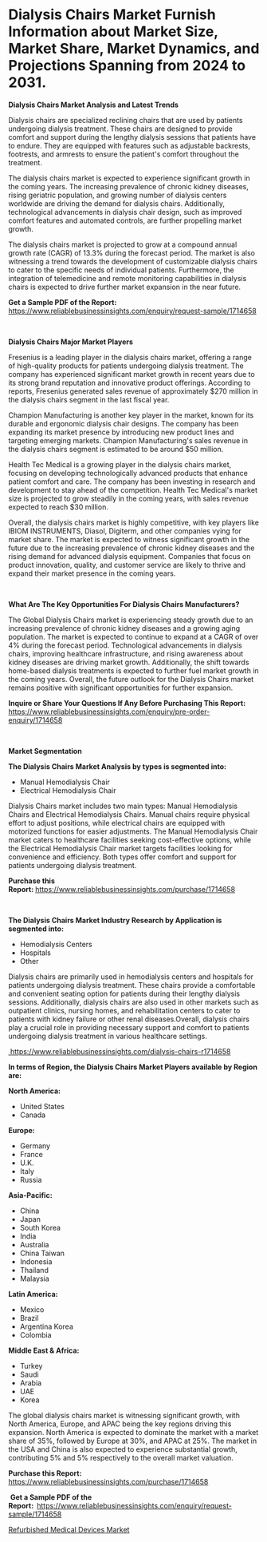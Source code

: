 <p><h1>Dialysis Chairs Market Furnish Information about Market Size, Market Share, Market Dynamics, and Projections Spanning from 2024 to 2031.</h1></p><p><strong>Dialysis Chairs Market Analysis and Latest Trends</strong></p>
<p><p>Dialysis chairs are specialized reclining chairs that are used by patients undergoing dialysis treatment. These chairs are designed to provide comfort and support during the lengthy dialysis sessions that patients have to endure. They are equipped with features such as adjustable backrests, footrests, and armrests to ensure the patient's comfort throughout the treatment.</p><p>The dialysis chairs market is expected to experience significant growth in the coming years. The increasing prevalence of chronic kidney diseases, rising geriatric population, and growing number of dialysis centers worldwide are driving the demand for dialysis chairs. Additionally, technological advancements in dialysis chair design, such as improved comfort features and automated controls, are further propelling market growth.</p><p>The dialysis chairs market is projected to grow at a compound annual growth rate (CAGR) of 13.3% during the forecast period. The market is also witnessing a trend towards the development of customizable dialysis chairs to cater to the specific needs of individual patients. Furthermore, the integration of telemedicine and remote monitoring capabilities in dialysis chairs is expected to drive further market expansion in the near future.</p></p>
<p><strong>Get a Sample PDF of the Report:&nbsp;</strong> <a href="https://www.reliablebusinessinsights.com/enquiry/request-sample/1714658">https://www.reliablebusinessinsights.com/enquiry/request-sample/1714658</a></p>
<p>&nbsp;</p>
<p><strong>Dialysis Chairs Major Market Players</strong></p>
<p><p>Fresenius is a leading player in the dialysis chairs market, offering a range of high-quality products for patients undergoing dialysis treatment. The company has experienced significant market growth in recent years due to its strong brand reputation and innovative product offerings. According to reports, Fresenius generated sales revenue of approximately $270 million in the dialysis chairs segment in the last fiscal year.</p><p>Champion Manufacturing is another key player in the market, known for its durable and ergonomic dialysis chair designs. The company has been expanding its market presence by introducing new product lines and targeting emerging markets. Champion Manufacturing's sales revenue in the dialysis chairs segment is estimated to be around $50 million.</p><p>Health Tec Medical is a growing player in the dialysis chairs market, focusing on developing technologically advanced products that enhance patient comfort and care. The company has been investing in research and development to stay ahead of the competition. Health Tec Medical's market size is projected to grow steadily in the coming years, with sales revenue expected to reach $30 million.</p><p>Overall, the dialysis chairs market is highly competitive, with key players like IBIOM INSTRUMENTS, Diasol, Digiterm, and other companies vying for market share. The market is expected to witness significant growth in the future due to the increasing prevalence of chronic kidney diseases and the rising demand for advanced dialysis equipment. Companies that focus on product innovation, quality, and customer service are likely to thrive and expand their market presence in the coming years.</p></p>
<p>&nbsp;</p>
<p><strong>What Are The Key Opportunities For Dialysis Chairs Manufacturers?</strong></p>
<p><p>The Global Dialysis Chairs market is experiencing steady growth due to an increasing prevalence of chronic kidney diseases and a growing aging population. The market is expected to continue to expand at a CAGR of over 4% during the forecast period. Technological advancements in dialysis chairs, improving healthcare infrastructure, and rising awareness about kidney diseases are driving market growth. Additionally, the shift towards home-based dialysis treatments is expected to further fuel market growth in the coming years. Overall, the future outlook for the Dialysis Chairs market remains positive with significant opportunities for further expansion.</p></p>
<p><strong>Inquire or Share Your Questions If Any Before Purchasing This Report:</strong> <a href="https://www.reliablebusinessinsights.com/enquiry/pre-order-enquiry/1714658">https://www.reliablebusinessinsights.com/enquiry/pre-order-enquiry/1714658</a></p>
<p>&nbsp;</p>
<p><strong>Market Segmentation</strong></p>
<p><strong>The Dialysis Chairs Market Analysis by types is segmented into:</strong></p>
<p><ul><li>Manual Hemodialysis Chair</li><li>Electrical Hemodialysis Chair</li></ul></p>
<p><p>Dialysis Chairs market includes two main types: Manual Hemodialysis Chairs and Electrical Hemodialysis Chairs. Manual chairs require physical effort to adjust positions, while electrical chairs are equipped with motorized functions for easier adjustments. The Manual Hemodialysis Chair market caters to healthcare facilities seeking cost-effective options, while the Electrical Hemodialysis Chair market targets facilities looking for convenience and efficiency. Both types offer comfort and support for patients undergoing dialysis treatment.</p></p>
<p><strong>Purchase this Report:&nbsp;</strong><a href="https://www.reliablebusinessinsights.com/purchase/1714658">https://www.reliablebusinessinsights.com/purchase/1714658</a></p>
<p>&nbsp;</p>
<p><strong>The Dialysis Chairs Market Industry Research by Application is segmented into:</strong></p>
<p><ul><li>Hemodialysis Centers</li><li>Hospitals</li><li>Other</li></ul></p>
<p><p>Dialysis chairs are primarily used in hemodialysis centers and hospitals for patients undergoing dialysis treatment. These chairs provide a comfortable and convenient seating option for patients during their lengthy dialysis sessions. Additionally, dialysis chairs are also used in other markets such as outpatient clinics, nursing homes, and rehabilitation centers to cater to patients with kidney failure or other renal diseases.Overall, dialysis chairs play a crucial role in providing necessary support and comfort to patients undergoing dialysis treatment in various healthcare settings.</p></p>
<p><a href="https://www.reliablebusinessinsights.com/dialysis-chairs-r1714658">&nbsp;https://www.reliablebusinessinsights.com/dialysis-chairs-r1714658</a></p>
<p><strong>In terms of Region, the Dialysis Chairs Market Players available by Region are:</strong></p>
<p>
    <p> <strong> North America: </strong>
        <ul>
            <li>United States</li>
            <li>Canada</li>
        </ul>
        </p> 
    <p> <strong> Europe: </strong>
        <ul>
            <li>Germany</li>
            <li>France</li>
            <li>U.K.</li>
            <li>Italy</li>
            <li>Russia</li>
        </ul>
        </p> 
    <p> <strong> Asia-Pacific: </strong>
        <ul>
            <li>China</li>
            <li>Japan</li>
            <li>South Korea</li>
            <li>India</li>
            <li>Australia</li>
            <li>China Taiwan</li>
            <li>Indonesia</li>
            <li>Thailand</li>
            <li>Malaysia</li>
        </ul>
        </p> 
    <p> <strong> Latin America: </strong>
        <ul>
            <li>Mexico</li>
            <li>Brazil</li>
            <li>Argentina Korea</li>
            <li>Colombia</li>
        </ul>
        </p> 
    <p> <strong> Middle East & Africa: </strong>
        <ul>
            <li>Turkey</li>
            <li>Saudi</li>
            <li>Arabia</li>
            <li>UAE</li>
            <li>Korea</li>
        </ul>
    </p>
    </p>
<p><p>The global dialysis chairs market is witnessing significant growth, with North America, Europe, and APAC being the key regions driving this expansion. North America is expected to dominate the market with a market share of 35%, followed by Europe at 30%, and APAC at 25%. The market in the USA and China is also expected to experience substantial growth, contributing 5% and 5% respectively to the overall market valuation.</p></p>
<p><strong>Purchase this Report: </strong><a href="https://www.reliablebusinessinsights.com/purchase/1714658">https://www.reliablebusinessinsights.com/purchase/1714658</a></p>
<p>&nbsp;<strong>Get a Sample PDF of the Report:&nbsp;&nbsp;</strong><a href="https://www.reliablebusinessinsights.com/enquiry/request-sample/1714658">https://www.reliablebusinessinsights.com/enquiry/request-sample/1714658</a></p>
<p><strong></strong></p>
<p><p><a href="https://github.com/KavonHansen645/Market-Research-Report-List-1/blob/main/refurbished-medical-devices-market.md">Refurbished Medical Devices Market</a></p></p>